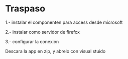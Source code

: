# Traspaso

1.- instalar el componenten para access desde microsoft

2.- instalar como servidor de firefox

3.- configurar la conexion

Descara la app en zip, y abrelo con visual stuido
